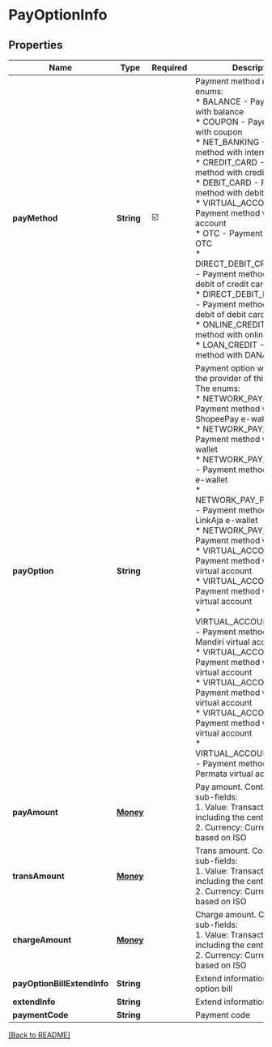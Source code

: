 # PayOptionInfo
## Properties

| Name | Type | Required | Description |
| ------------- | ------------- | ------------- | ------------- |
| **payMethod** | **String** | ☑️ | Payment method name. The enums:<br>   * BALANCE - Payment method with balance<br>   * COUPON - Payment method with coupon<br>   * NET_BANKING - Payment method with internet banking<br>   * CREDIT_CARD - Payment method with credit card<br>   * DEBIT_CARD - Payment method with debit card<br>   * VIRTUAL_ACCOUNT - Payment method with virtual account<br>   * OTC - Payment method with OTC<br>   * DIRECT_DEBIT_CREDIT_CARD - Payment method with direct debit of credit card<br>   * DIRECT_DEBIT_DEBIT_CARD - Payment method with direct debit of debit card<br>   * ONLINE_CREDIT - Payment method with online Credit<br>   * LOAN_CREDIT - Payment method with DANA Cicil<br>  |
| **payOption** | **String** |  | Payment option which shows the provider of this payment. The enums:<br>   * NETWORK_PAY_PG_SPAY - Payment method with ShopeePay e-wallet<br>   * NETWORK_PAY_PG_OVO - Payment method with OVO e-wallet<br>   * NETWORK_PAY_PG_GOPAY - Payment method with GoPay e-wallet<br>   * NETWORK_PAY_PG_LINKAJA - Payment method with LinkAja e-wallet<br>   * NETWORK_PAY_PG_CARD - Payment method with Card<br>   * VIRTUAL_ACCOUNT_BCA - Payment method with BCA virtual account<br>   * VIRTUAL_ACCOUNT_BNI - Payment method with BNI virtual account<br>   * VIRTUAL_ACCOUNT_MANDIRI - Payment method with Mandiri virtual account<br>   * VIRTUAL_ACCOUNT_BRI - Payment method with BRI virtual account<br>   * VIRTUAL_ACCOUNT_BTPN - Payment method with BTPN virtual account<br>   * VIRTUAL_ACCOUNT_CIMB - Payment method with CIMB virtual account<br>   * VIRTUAL_ACCOUNT_PERMATA - Payment method with Permata virtual account<br>  |
| **payAmount** | [**Money**](Money.md) |  | Pay amount. Contains two sub-fields:<br> 1. Value: Transaction amount, including the cents<br> 2. Currency: Currency code based on ISO<br>  |
| **transAmount** | [**Money**](Money.md) |  | Trans amount. Contains two sub-fields:<br> 1. Value: Transaction amount, including the cents<br> 2. Currency: Currency code based on ISO<br>  |
| **chargeAmount** | [**Money**](Money.md) |  | Charge amount. Contains two sub-fields:<br> 1. Value: Transaction amount, including the cents<br> 2. Currency: Currency code based on ISO<br>  |
| **payOptionBillExtendInfo** | **String** |  | Extend information of pay option bill |
| **extendInfo** | **String** |  | Extend information |
| **paymentCode** | **String** |  | Payment code |

[[Back to README]](../../../../README.md)
